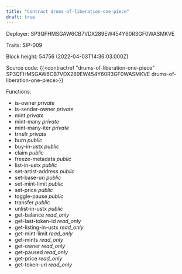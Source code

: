 ```yaml
---
title: "Contract drums-of-liberation-one-piece"
draft: true
---
```

Deployer: SP3QFHMSGAW6CB7VDX289EW454Y60R3GF0WASMKVE

Traits:
SIP-009 



Block height: 54756 (2022-04-03T14:36:03.000Z)

Source code: {{<contractref "drums-of-liberation-one-piece" SP3QFHMSGAW6CB7VDX289EW454Y60R3GF0WASMKVE drums-of-liberation-one-piece>}}

Functions:

* is-owner _private_
* is-sender-owner _private_
* mint _private_
* mint-many _private_
* mint-many-iter _private_
* trnsfr _private_
* burn _public_
* buy-in-ustx _public_
* claim _public_
* freeze-metadata _public_
* list-in-ustx _public_
* set-artist-address _public_
* set-base-uri _public_
* set-mint-limit _public_
* set-price _public_
* toggle-pause _public_
* transfer _public_
* unlist-in-ustx _public_
* get-balance _read_only_
* get-last-token-id _read_only_
* get-listing-in-ustx _read_only_
* get-mint-limit _read_only_
* get-mints _read_only_
* get-owner _read_only_
* get-paused _read_only_
* get-price _read_only_
* get-token-uri _read_only_
